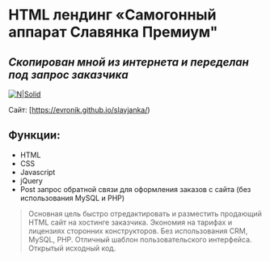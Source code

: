 # HTML лендинг «Самогонный аппарат Славянка Премиум"
## _Скопирован мной из интернета и переделан под запрос заказчика_  

[![N|Solid](https://evronik.github.io/slavjanka/slavjanka.jpg)](https://evronik.github.io/slavjanka/)

Сайт: [https://evronik.github.io/slavjanka/)

## Функции:

- HTML
- CSS
- Javascript
- jQuery
- Post запрос обратной связи для оформления заказов с сайта (без использования MySQL и PHP)

> Основная цель быстро отредактировать и разместить продающий HTML сайт на хостинге заказчика.
> Экономия на тарифах и лицензиях сторонних конструкторов.
> Без использования CRM, MySQL, PHP.
> Отличный шаблон пользовательского интерфейса.
> Открытый исходный код.
